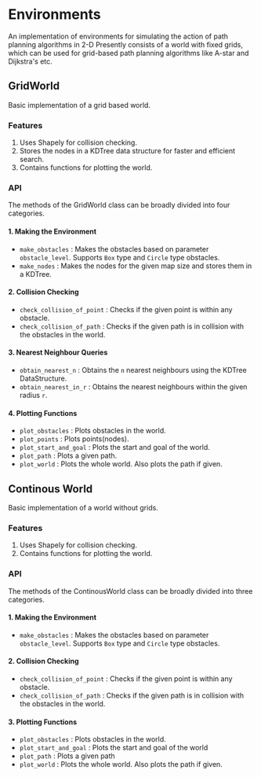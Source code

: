 # Environments 
An implementation of environments for simulating the action of path planning algorithms in 2-D
Presently consists of a world with fixed grids, which can be used for grid-based path planning algorithms like A-star and Dijkstra's etc.

## GridWorld
Basic implementation of a grid based world.
### Features
1. Uses Shapely for collision checking.
2. Stores the nodes in a KDTree data structure for faster and efficient search.
3. Contains functions for plotting the world.

### API
The methods of the GridWorld class can be broadly divided into four categories.
#### 1. Making the Environment
- `make_obstacles`  :   Makes the obstacles based on parameter `obstacle_level`. Supports `Box` type and `Circle` type obstacles.
- `make_nodes`  :   Makes the nodes for the given map size and stores them in a KDTree.

#### 2. Collision Checking
- `check_collision_of_point`    :   Checks if the given point is within any obstacle.
- `check_collision_of_path` :   Checks if the given path is in collision with the obstacles in the world.

#### 3. Nearest Neighbour Queries
- `obtain_nearest_n`    :   Obtains the `n` nearest neighbours using the KDTree DataStructure.
- `obtain_nearest_in_r` :   Obtains the nearest neighbours within the given radius `r`.

#### 4. Plotting Functions
- `plot_obstacles`  :   Plots obstacles in the world.
- `plot_points`     :   Plots points(nodes).
- `plot_start_and_goal` :   Plots the start and goal of the world.
- `plot_path`       :   Plots a given path.
- `plot_world`      : Plots the whole world. Also plots the path if given.

## Continous World
Basic implementation of a world without grids.
### Features
1. Uses Shapely for collision checking.
2. Contains functions for plotting the world.

### API
The methods of the ContinousWorld class can be broadly divided into three categories.
#### 1. Making the Environment
- `make_obstacles`  :   Makes the obstacles based on parameter `obstacle_level`. Supports `Box` type and `Circle` type obstacles.

#### 2. Collision Checking
- `check_collision_of_point`    :   Checks if the given point is within any obstacle.
- `check_collision_of_path` :   Checks if the given path is in collision with the obstacles in the world.

#### 3. Plotting Functions
- `plot_obstacles`  :   Plots obstacles in the world.
- `plot_start_and_goal` :   Plots the start and goal of the world
- `plot_path`       :   Plots a given path
- `plot_world`      : Plots the whole world. Also plots the path if given.